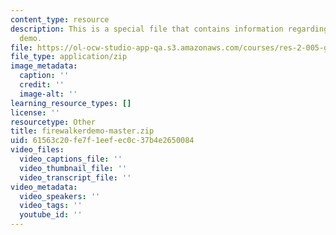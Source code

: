 ```yaml
---
content_type: resource
description: This is a special file that contains information regarding fire walker
  demo.
file: https://ol-ocw-studio-app-qa.s3.amazonaws.com/courses/res-2-005-girls-who-build-make-your-own-wearables-workshop-spring-2015/61563c20fe7f1eefec0c37b4e2650084_firewalkerdemo-master.zip
file_type: application/zip
image_metadata:
  caption: ''
  credit: ''
  image-alt: ''
learning_resource_types: []
license: ''
resourcetype: Other
title: firewalkerdemo-master.zip
uid: 61563c20-fe7f-1eef-ec0c-37b4e2650084
video_files:
  video_captions_file: ''
  video_thumbnail_file: ''
  video_transcript_file: ''
video_metadata:
  video_speakers: ''
  video_tags: ''
  youtube_id: ''
---
```

